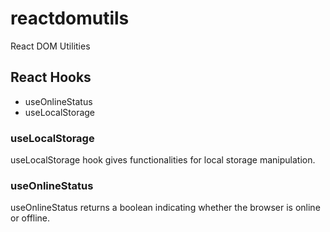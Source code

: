# reactdomutils

React DOM Utilities

## React Hooks

- useOnlineStatus
- useLocalStorage

### useLocalStorage

useLocalStorage hook gives functionalities for local storage manipulation.

### useOnlineStatus

useOnlineStatus returns a boolean indicating whether the browser is online or offline.
